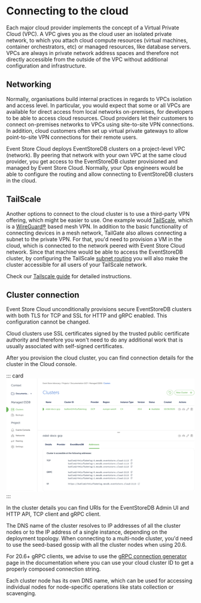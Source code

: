 # Connecting to the cloud

Each major cloud provider implements the concept of a Virtual Private Cloud (VPC). A VPC gives you as the cloud user an isolated private network, to which you attach cloud compute resources (virtual machines, container orchestrators, etc) or managed resources, like database servers. VPCs are always in private network address spaces and therefore not directly accessible from the outside of the VPC without additional configuration and infrastructure.

## Networking

Normally, organisations build internal practices in regards to VPCs isolation and access level. In particular, you would expect that some or all VPCs are available for direct access from local networks on-premises, for developers to be able to access cloud resources. Cloud providers let their customers to connect on-premises networks to VPCs using site-to-site VPN connections. In addition, cloud customers often set up virtual private gateways to allow point-to-site VPN connections for their remote users.

Event Store Cloud deploys EventStoreDB clusters on a project-level VPC (network). By peering that network with your own VPC at the same cloud provider, you get access to the EventStoreDB cluster provisioned and managed by Event Store Cloud. Normally, your Ops engineers would be able to configure the routing and allow connecting to EventStoreDB clusters in the cloud.

## TailScale

Another options to connect to the cloud cluster is to use a third-party VPN offering, which might be easier to use. One example would [TailScale](https://tailscale.com), which is a [WireGuard®](https://www.wireguard.com/) based mesh VPN. In addition to the basic functionality of connecting devices in a mesh network, TailGate also allows connecting a subnet to the private VPN. For that, you'd need to provision a VM in the cloud, which is connected to the network peered with Event Store Cloud network. Since that machine would be able to access the EventStoreDB cluster, by configuring the TailScale [subnet routing](https://tailscale.com/kb/1019/subnets) you will also make the cluster accessible for all users of your TailScale network.

Check our [Tailscale guide](tailscale.md) for detailed instructions.

## Cluster connection

Event Store Cloud unconditionally provisions secure EventStoreDB clusters with both TLS for TCP and SSL for HTTP and gRPC enabled. This configuration cannot be changed.

Cloud clusters use SSL certificates signed by the trusted public certificate authority and therefore you won't need to do any additional work that is usually associated with self-signed certificates.

After you provision the cloud cluster, you can find connection details for the cluster in the Cloud console.

::: card 
![Cluster details](./images/cloud-cluster-details.png)
:::

In the cluster details you can find URIs for the EventStoreDB Admin UI and HTTP API, TCP client and gRPC client.

The DNS name of the cluster resolves to IP addresses of all the cluster nodes or to the IP address of a single instance, depending on the deployment topology. When connecting to a multi-node cluster, you'd need to use the seed-based gossip with all the cluster nodes when using 20.6. 

For 20.6+ gRPC clients, we advise to use the [gRPC connection generator](https://developers.eventstore.com/clients/grpc/getting-started/) page in the documentation where you can use your cloud cluster ID to get a properly composed connection string.

Each cluster node has its own DNS name, which can be used for accessing individual nodes for node-specific operations like stats collection or scavenging.
